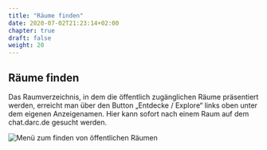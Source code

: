 ```yaml
---
title: "Räume finden"
date: 2020-07-02T21:23:14+02:00
chapter: true
draft: false
weight: 20
---
```

## Räume finden

Das Raumverzeichnis, in dem die öffentlich zugänglichen Räume präsentiert werden, erreicht man über den Button „Entdecke / Explore“ links oben unter dem eigenen Anzeigenamen. Hier kann sofort nach einem Raum auf dem chat.darc.de gesucht werden.

![Menü zum finden von öffentlichen Räumen](/images/01_Find_de.png)